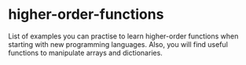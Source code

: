 # higher-order-functions
List of examples you can practise to learn higher-order functions when starting with new programming languages.
Also, you will find useful functions to manipulate arrays and dictionaries.

